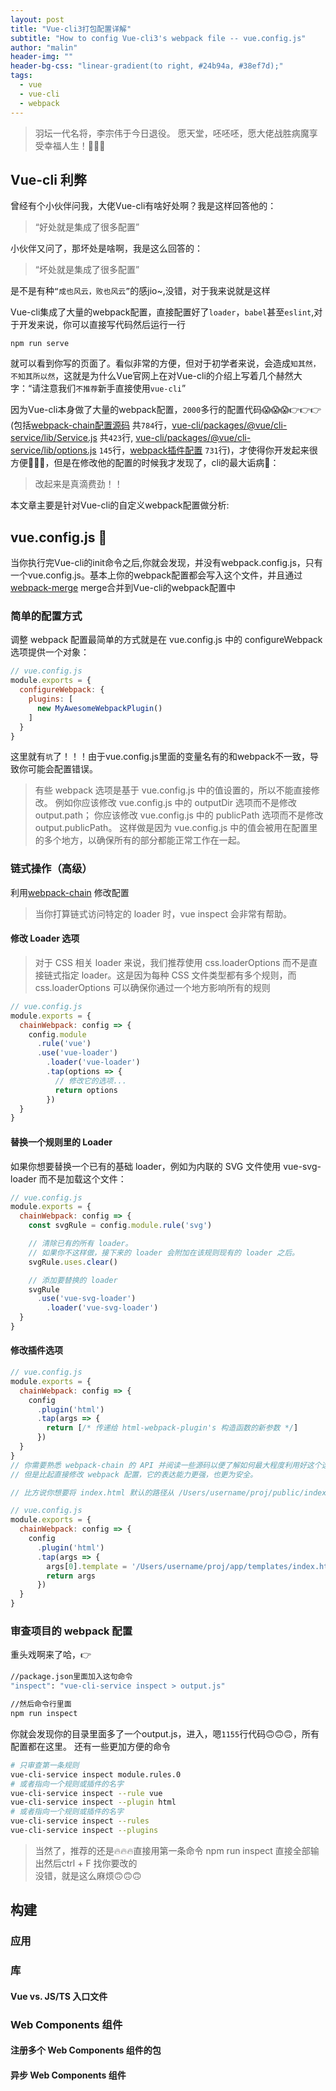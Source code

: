```yaml
---
layout: post
title: "Vue-cli3打包配置详解"
subtitle: "How to config Vue-cli3's webpack file -- vue.config.js"
author: "malin"
header-img: ""
header-bg-css: "linear-gradient(to right, #24b94a, #38ef7d);"
tags:
  - vue
  - vue-cli
  - webpack
---
```


> 羽坛一代名将，李宗伟于今日退役。 愿天堂，呸呸呸，愿大佬战胜病魔享受幸福人生！🎉🎉🎉

## Vue-cli 利弊
曾经有个小伙伴问我，大佬Vue-cli有啥好处啊？我是这样回答他的：
> “好处就是集成了很多配置”

小伙伴又问了，那坏处是啥啊，我是这么回答的：
> “坏处就是集成了很多配置”

是不是有种``“成也风云，败也风云”``的感jio~,没错，对于我来说就是这样<br/>

Vue-cli集成了大量的webpack配置，直接配置好了<code>loader</code>，<code>babel</code>甚至<code>eslint</code>,对于开发来说，你可以直接写代码然后运行一行

```node
npm run serve
```

就可以看到你写的页面了。看似非常的方便，但对于初学者来说，会造成``知其然，不知其所以然``，这就是为什么Vue官网上在对Vue-cli的介绍上写着几个赫然大字：“请注意我们```不推荐```新手直接使用<code>vue-cli</code>”<br/>

因为Vue-cli本身做了大量的webpack配置，``2000``多行的配置代码😱😱😱👉👉👉(包括[webpack-chain配置源码](https://github.com/vuejs/vue-cli/tree/dev/packages/%40vue/cli-service/lib/config) 共``784``行，[vue-cli/packages/@vue/cli-service/lib/Service.js](https://github.com/vuejs/vue-cli/blob/dev/packages/@vue/cli-service/lib/Service.js) 共``423``行, [vue-cli/packages/@vue/cli-service/lib/options.js](https://github.com/vuejs/vue-cli/blob/dev/packages/%40vue/cli-service/lib/options.js) ``145``行，[webpack插件配置](https://github.com/vuejs/vue-cli/blob/dev/packages/%40vue/cli-service/lib/options.js) ``731``行)，才使得你开发起来很方便🙂🙂🙂，但是在修改他的配置的时候我才发现了，cli的最大诟病🐷：

> 改起来是真滴费劲！！

本文章主要是针对Vue-cli的自定义webpack配置做分析: 

## vue.config.js 🐛

当你执行完Vue-cli的init命令之后,你就会发现，并没有webpack.config.js，只有一个vue.config.js。基本上你的webpack配置都会写入这个文件，并且通过 [webpack-merge](https://github.com/survivejs/webpack-merge) merge合并到Vue-cli的webpack配置中

### 简单的配置方式
调整 webpack 配置最简单的方式就是在 vue.config.js 中的 configureWebpack 选项提供一个对象：

```js
// vue.config.js
module.exports = {
  configureWebpack: {
    plugins: [
      new MyAwesomeWebpackPlugin()
    ]
  }
}
```

这里就有``坑``了！！！由于vue.config.js里面的变量名有的和webpack不一致，导致你可能会配置错误。

> 有些 webpack 选项是基于 vue.config.js 中的值设置的，所以不能直接修改。
> 例如你应该修改 vue.config.js 中的 outputDir 选项而不是修改 output.path；
> 你应该修改 vue.config.js 中的 publicPath 选项而不是修改 output.publicPath。
> 这样做是因为 vue.config.js 中的值会被用在配置里的多个地方，以确保所有的部分都能正常工作在一起。

### 链式操作（高级）
利用[webpack-chain](https://github.com/neutrinojs/webpack-chain) 修改配置
> 当你打算链式访问特定的 loader 时，vue inspect 会非常有帮助。

#### 修改 Loader 选项
> 对于 CSS 相关 loader 来说，我们推荐使用 css.loaderOptions 而不是直接链式指定 loader。这是因为每种 CSS 文件类型都有多个规则，而 css.loaderOptions 可以确保你通过一个地方影响所有的规则

```js
// vue.config.js
module.exports = {
  chainWebpack: config => {
    config.module
      .rule('vue')
      .use('vue-loader')
        .loader('vue-loader')
        .tap(options => {
          // 修改它的选项...
          return options
        })
  }
}
```

#### 替换一个规则里的 Loader
如果你想要替换一个已有的基础 loader，例如为内联的 SVG 文件使用 vue-svg-loader 而不是加载这个文件：

```js
// vue.config.js
module.exports = {
  chainWebpack: config => {
    const svgRule = config.module.rule('svg')

    // 清除已有的所有 loader。
    // 如果你不这样做，接下来的 loader 会附加在该规则现有的 loader 之后。
    svgRule.uses.clear()

    // 添加要替换的 loader
    svgRule
      .use('vue-svg-loader')
        .loader('vue-svg-loader')
  }
}
```

#### 修改插件选项

```js
// vue.config.js
module.exports = {
  chainWebpack: config => {
    config
      .plugin('html')
      .tap(args => {
        return [/* 传递给 html-webpack-plugin's 构造函数的新参数 */]
      })
  }
}
// 你需要熟悉 webpack-chain 的 API 并阅读一些源码以便了解如何最大程度利用好这个选项，
// 但是比起直接修改 webpack 配置，它的表达能力更强，也更为安全。

// 比方说你想要将 index.html 默认的路径从 /Users/username/proj/public/index.html 改为 /Users/username/proj/app/templates/index.html。通过参考 html-webpack-plugin 你能看到一个可以传入的选项列表。我们可以在下列配置中传入一个新的模板路径来改变它

// vue.config.js
module.exports = {
  chainWebpack: config => {
    config
      .plugin('html')
      .tap(args => {
        args[0].template = '/Users/username/proj/app/templates/index.html'
        return args
      })
  }
}
```

### 审查项目的 webpack 配置
重头戏啊来了哈，👉

```sh
//package.json里面加入这句命令
"inspect": "vue-cli-service inspect > output.js"

//然后命令行里面
npm run inspect
```

你就会发现你的目录里面多了一个output.js，进入，嗯``1155``行代码🙃🙃🙃，所有配置都在这里。
还有一些更加方便的命令

```sh
# 只审查第一条规则
vue-cli-service inspect module.rules.0
# 或者指向一个规则或插件的名字
vue-cli-service inspect --rule vue
vue-cli-service inspect --plugin html
# 或者指向一个规则或插件的名字
vue-cli-service inspect --rules
vue-cli-service inspect --plugins
```

> 当然了，推荐的还是🔥🔥🔥直接用第一条命令 npm run inspect 直接全部输出然后ctrl + F 找你要改的<br/>
> 没错，就是这么麻烦🙃🙃🙃

## 构建

### 应用

### 库

#### Vue vs. JS/TS 入口文件

### Web Components 组件

#### 注册多个 Web Components 组件的包

#### 异步 Web Components 组件